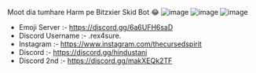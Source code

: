 Moot dia tumhare Harm pe Bitzxier Skid Bot 😂
![image](https://github.com/user-attachments/assets/82a60d61-e87e-4756-a03d-4fbf1b068c2c)
![image](https://github.com/user-attachments/assets/a0e75690-3788-4cc1-bf27-976125ab47b9)
![image](https://github.com/user-attachments/assets/a9f10623-1c3b-4054-a406-d885e8b8e922)

- Emoji Server :- https://discord.gg/6a6UFH6saD
- Discord Username :- .rex4sure.
- Instagram :- https://www.instagram.com/thecursedspirit
- Discord :- https://discord.gg/hindustani
- Discord 2nd :- https://discord.gg/makXEQk2TF
